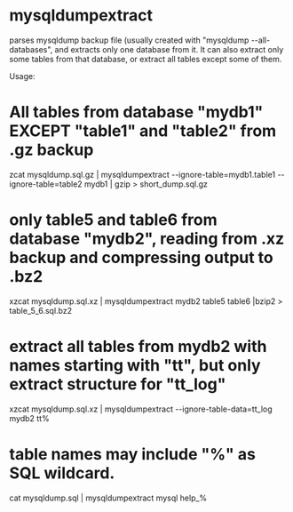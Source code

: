 # mysqldumpextract

parses mysqldump backup file (usually created with "mysqldump --all-databases", and extracts only one database from it.
It can also extract only some tables from that database, or extract all tables except some of them.

Usage:

# All tables from database "mydb1" EXCEPT "table1" and "table2" from .gz backup
zcat mysqldump.sql.gz | mysqldumpextract --ignore-table=mydb1.table1 --ignore-table=table2 mydb1 | gzip > short_dump.sql.gz

# only table5 and table6 from database "mydb2", reading from .xz backup and compressing output to .bz2 
xzcat mysqldump.sql.xz | mysqldumpextract mydb2 table5 table6 |bzip2 > table_5_6.sql.bz2

# extract all tables from mydb2 with names starting with "tt", but only extract structure for "tt_log"
xzcat mysqldump.sql.xz | mysqldumpextract --ignore-table-data=tt_log mydb2 tt% 

# table names may include "%" as SQL wildcard.
cat mysqldump.sql | mysqldumpextract mysql help_%
